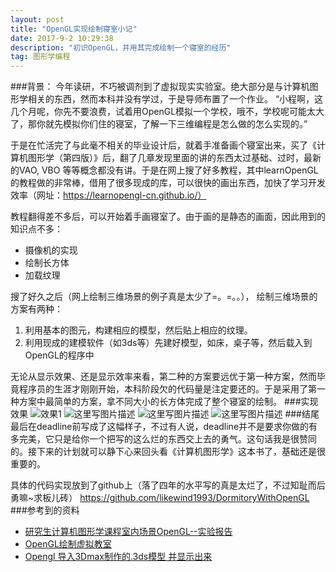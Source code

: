 ```yaml
---
layout: post
title: "OpenGL实现绘制寝室小记"
date: 2017-9-2 10:29:38
description: "初识OpenGL，并用其完成绘制一个寝室的经历"
tag: 图形学编程
---
```


###背景：
今年读研，不巧被调剂到了虚拟现实实验室。绝大部分是与计算机图形学相关的东西，然而本科并没有学过，于是导师布置了一个作业。
“小程啊，这几个月呢，你先不要浪费，试着用OpenGL模拟一个学校，哦不，学校呢可能太大了，那你就先模拟你们住的寝室，了解一下三维编程是怎么做的怎么实现的。”

于是在忙活完了与此毫不相关的毕业设计后，就着手准备画个寝室出来，买了《计算机图形学（第四版）》后，翻了几章发现里面的讲的东西太过基础、过时，最新的VAO, VBO 等等概念都没有讲。于是在网上搜了好多教程，其中learnOpenGL的教程做的非常棒，借用了很多现成的库，可以很快的画出东西，加快了学习开发效率（网址：https://learnopengl-cn.github.io/）

教程翻得差不多后，可以开始着手画寝室了。由于画的是静态的画面，因此用到的知识点不多：

- 摄像机的实现
-  绘制长方体
-  加载纹理

搜了好久之后（网上绘制三维场景的例子真是太少了=。=。。），
绘制三维场景的方案有两种：

1. 利用基本的图元，构建相应的模型，然后贴上相应的纹理。
2. 利用现成的建模软件（如3ds等）先建好模型，如床，桌子等，然后载入到OpenGL的程序中

无论从显示效果、还是显示效率来看，第二种的方案要远优于第一种方案，然而毕竟程序员的生涯才刚刚开始，本科阶段欠的代码量是注定要还的。于是采用了第一种方案中最简单的方案，拿不同大小的长方体完成了整个寝室的绘制。
###实现效果
![效果1](http://img.blog.csdn.net/20170823170145973?watermark/2/text/aHR0cDovL2Jsb2cuY3Nkbi5uZXQvbGlrZXdpbmQxOTkz/font/5a6L5L2T/fontsize/400/fill/I0JBQkFCMA==/dissolve/70/gravity/SouthEast)
![这里写图片描述](http://img.blog.csdn.net/20170823170219046?watermark/2/text/aHR0cDovL2Jsb2cuY3Nkbi5uZXQvbGlrZXdpbmQxOTkz/font/5a6L5L2T/fontsize/400/fill/I0JBQkFCMA==/dissolve/70/gravity/SouthEast)
![这里写图片描述](http://img.blog.csdn.net/20170823170234023?watermark/2/text/aHR0cDovL2Jsb2cuY3Nkbi5uZXQvbGlrZXdpbmQxOTkz/font/5a6L5L2T/fontsize/400/fill/I0JBQkFCMA==/dissolve/70/gravity/SouthEast)
![这里写图片描述](http://img.blog.csdn.net/20170823170252801?watermark/2/text/aHR0cDovL2Jsb2cuY3Nkbi5uZXQvbGlrZXdpbmQxOTkz/font/5a6L5L2T/fontsize/400/fill/I0JBQkFCMA==/dissolve/70/gravity/SouthEast)
###结尾
最后在deadline前写成了这幅样子，不过有人说，deadline并不是要求你做的有多完美，它只是给你一个把写的这么烂的东西交上去的勇气。这句话我是很赞同的。接下来的计划就可以静下心来回头看《计算机图形学》这本书了，基础还是很重要的。

具体的代码实现放到了github上（落了四年的水平写的真是太烂了，不过知耻而后勇嘛~求板儿砖）
<https://github.com/likewind1993/DormitoryWithOpenGL>
###参考到的资料
- [研究生计算机图形学课程室内场景OpenGL--实验报告](https://wenku.baidu.com/view/17e823ee910ef12d2af9e77e.html) 
- [OpenGL绘制虚拟教室](https://wenku.baidu.com/view/b2841b06a417866fb94a8e19.html)
- [Opengl 导入3Dmax制作的.3ds模型 并显示出来](http://blog.csdn.net/cq361106306/article/details/41876541)